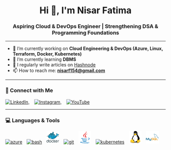 <h1 align="center">Hi 👋, I'm Nisar Fatima</h1>
<h3 align="center">Aspiring Cloud & DevOps Engineer | Strengthening DSA & Programming Foundations</h3>

---

- 🔭 I’m currently working on **Cloud Engineering & DevOps (Azure, Linux, Terraform, Docker, Kubernetes)**  
- 🌱 I’m currently learning **DBMS**  
- 📝 I regularly write articles on [Hashnode](https://hashnode.com/@nisarfatima)  
- 📫 How to reach me: **nisarf154@gmail.com**  

---

### 🔗 Connect with Me
<p align="left">
  <a href="https://linkedin.com/in/nisar-fatima" target="_blank" style="margin-right:15px;">
    <img align="center" src="https://raw.githubusercontent.com/rahuldkjain/github-profile-readme-generator/master/src/images/icons/Social/linked-in-alt.svg" alt="LinkedIn" height="30" width="40" />
  </a>
  <a href="https://instagram.com/learn__n__burn" target="_blank" style="margin-right:15px;">
    <img align="center" src="https://raw.githubusercontent.com/rahuldkjain/github-profile-readme-generator/master/src/images/icons/Social/instagram.svg" alt="Instagram" height="30" width="40" />
  </a>
  <a href="https://www.youtube.com/c/learn_n_burn" target="_blank">
    <img align="center" src="https://raw.githubusercontent.com/rahuldkjain/github-profile-readme-generator/master/src/images/icons/Social/youtube.svg" alt="YouTube" height="30" width="40" />
  </a>
</p>

---

### 💻 Languages & Tools
<p align="left">
  <a href="https://azure.microsoft.com/en-in/" target="_blank" style="margin-right:10px;"><img src="https://www.vectorlogo.zone/logos/microsoft_azure/microsoft_azure-icon.svg" alt="azure" width="40" height="40"/></a>
  <a href="https://www.gnu.org/software/bash/" target="_blank" style="margin-right:10px;"><img src="https://www.vectorlogo.zone/logos/gnu_bash/gnu_bash-icon.svg" alt="bash" width="40" height="40"/></a>
  <a href="https://www.docker.com/" target="_blank" style="margin-right:10px;"><img src="https://raw.githubusercontent.com/devicons/devicon/master/icons/docker/docker-original-wordmark.svg" alt="docker" width="40" height="40"/></a>
  <a href="https://git-scm.com/" target="_blank" style="margin-right:10px;"><img src="https://www.vectorlogo.zone/logos/git-scm/git-scm-icon.svg" alt="git" width="40" height="40"/></a>
  <a href="https://www.java.com" target="_blank" style="margin-right:10px;"><img src="https://raw.githubusercontent.com/devicons/devicon/master/icons/java/java-original.svg" alt="java" width="40" height="40"/></a>
  <a href="https://kubernetes.io" target="_blank" style="margin-right:10px;"><img src="https://www.vectorlogo.zone/logos/kubernetes/kubernetes-icon.svg" alt="kubernetes" width="40" height="40"/></a>
  <a href="https://www.linux.org/" target="_blank" style="margin-right:10px;"><img src="https://raw.githubusercontent.com/devicons/devicon/master/icons/linux/linux-original.svg" alt="linux" width="40" height="40"/></a>
  <a href="https://www.mysql.com/" target="_blank"><img src="https://raw.githubusercontent.com/devicons/devicon/master/icons/mysql/mysql-original-wordmark.svg" alt="mysql" width="40" height="40"/></a>
</p>



